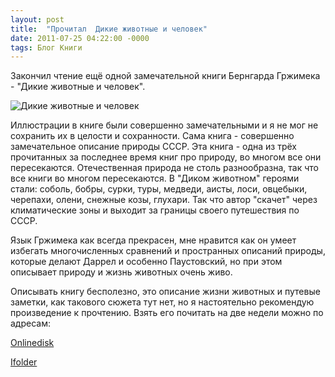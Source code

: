 ```yaml
---
layout: post
title:  "Прочитал  Дикие животные и человек"
date: 2011-07-25 04:22:00 -0000
tags: Блог Книги
---
```


Закончил чтение ещё одной замечательной книги Бернгарда Гржимека - "Дикие животные и человек". 

![Дикие животные и человек](https://res.cloudinary.com/dlqc5rp9l/image/upload/v1647950121/covers/dikie_zivotnye_title_ozncpn.jpg)

Иллюстрации в книге были совершенно замечательными и я не мог не сохранить их в целости и сохранности. Сама книга - совершенно замечательное описание природы СССР. Эта книга - одна из трёх прочитанных за последнее время книг про природу, во многом все они пересекаются. Отечественная природа не столь разнообразна, так что все книги во многом пересекаются. В "Диком животном" героями стали: соболь, бобры, сурки, туры, медведи, аисты, лоси, овцебыки, черепахи, олени, снежные козы, глухари. Так что автор "скачет" через климатические зоны и выходит за границы своего путешествия по СССР.

Язык Гржимека как всегда прекрасен, мне нравится как он умеет избегать многочисленных сравнений и пространных описаний природы, которые делают Даррел и особенно Паустовский, но при этом описывает природу и жизнь животных очень живо.

Описывать книгу бесполезно, это описание жизни животных и путевые заметки, как такового сюжета тут нет, но я настоятельно рекомендую произведение к прочтению. Взять его почитать на две недели можно по адресам:

[Onlinedisk](http://www.onlinedisk.ru/file/702513/)

[Ifolder](http://ifolder.ru/24854294)